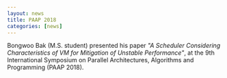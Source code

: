 ```yaml
---
layout: news
title: PAAP 2018
categories: [news]
---
```


Bongwoo Bak (M.S. student) presented his paper _"A Scheduler Considering Characteristics of VM for Mitigation of Unstable Performance"_, at the 9th International Symposium on Parallel Architectures, Algorithms and Programming (PAAP 2018).
